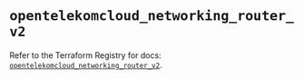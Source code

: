 # `opentelekomcloud_networking_router_v2`

Refer to the Terraform Registry for docs: [`opentelekomcloud_networking_router_v2`](https://registry.terraform.io/providers/opentelekomcloud/opentelekomcloud/1.36.47/docs/resources/networking_router_v2).
